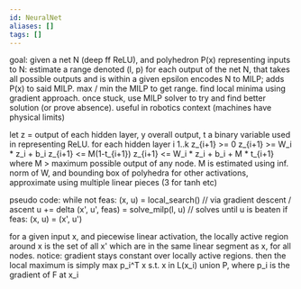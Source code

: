 ```yaml
---
id: NeuralNet
aliases: []
tags: []
---
```


goal: given a net N (deep ff ReLU), and polyhedron P(x) representing inputs to N: estimate a range denoted (l, p) for each output of the net N, that takes all possible outputs and is within a given epsilon
encodes N to MILP; adds P(x) to said MILP. max / min the MILP to get range. find local minima using gradient approach. once stuck, use MILP solver to try and find better solution (or prove absence).
useful in robotics context (machines have physical limits)

let z = output of each hidden layer, y overall output, t a binary variable used in representing ReLU. for each hidden layer i 1..k
    z_{i+1} >= 0
    z_{i+1} >= W_i * z_i + b_i
    z_{i+1} <= M(1-t_{i+1})
    z_{i+1} <= W_i * z_i + b_i + M * t_{i+1}
where M > maximum possible output of any node. M is estimated using inf. norm of W, and bounding box of polyhedra
for other activations, approximate using multiple linear pieces (3 for tanh etc)

pseudo code:
while not feas:
    (x, u) = local_search()           // via gradient descent / ascent
    u += delta
    (x', u', feas) = solve_milp(l, u) // solves until u is beaten
    if feas:
        (x, u) = (x', u')

for a given input x, and piecewise linear activation, the locally active region around x is the set of all x' which are in the same linear segment as x, for all nodes. notice: gradient stays constant over locally active regions.
then the local maximum is simply max p_i^T x s.t. x in L(x_i) union P, where p_i is the gradient of F at x_i
